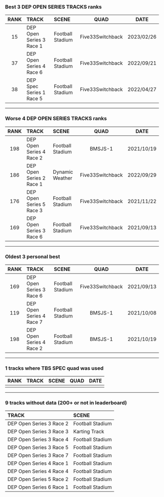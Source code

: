 ### Best 3 DEP OPEN SERIES TRACKS ranks
|RANK|TRACK|SCENE|QUAD|DATE|
|:---:|:---|:---|:---:|:---:|
|15|DEP Open Series 3 Race 1|Football Stadium|Five33Switchback|2023/02/26|
|37|DEP Open Series 4 Race 6|Football Stadium|Five33Switchback|2022/09/21|
|38|DEP Spec Series 1 Race 5|Football Stadium|Five33Switchback|2022/04/27|
---
### Worse 4 DEP OPEN SERIES TRACKS ranks
|RANK|TRACK|SCENE|QUAD|DATE|
|:---:|:---|:---|:---:|:---:|
|198|DEP Open Series 4 Race 2|Football Stadium|BMSJS-1|2021/10/19|
|186|DEP Open Series 2 Race 1|Dynamic Weather|Five33Switchback|2022/09/29|
|176|DEP Open Series 5 Race 3|Football Stadium|Five33Switchback|2021/11/22|
|169|DEP Open Series 3 Race 6|Football Stadium|Five33Switchback|2021/09/13|
---
### Oldest 3 personal best
|RANK|TRACK|SCENE|QUAD|DATE|
|:---:|:---|:---|:---:|:---:|
|169|DEP Open Series 3 Race 6|Football Stadium|Five33Switchback|2021/09/13|
|119|DEP Open Series 4 Race 7|Football Stadium|BMSJS-1|2021/10/08|
|198|DEP Open Series 4 Race 2|Football Stadium|BMSJS-1|2021/10/19|
---
### 1 tracks where TBS SPEC quad was used
|RANK|TRACK|SCENE|QUAD|DATE|
|:---:|:---|:---|:---:|:---:|
||||||
---
### 9 tracks without data (200+ or not in leaderboard)
|TRACK|SCENE|
|:---|:---|
|DEP Open Series 3 Race 2|Football Stadium|
|DEP Open Series 3 Race 3|Karting Track|
|DEP Open Series 3 Race 4|Football Stadium|
|DEP Open Series 3 Race 5|Football Stadium|
|DEP Open Series 3 Race 7|Football Stadium|
|DEP Open Series 4 Race 1|Football Stadium|
|DEP Open Series 4 Race 4|Football Stadium|
|DEP Open Series 5 Race 2|Football Stadium|
|DEP Open Series 6 Race 1|Football Stadium|
